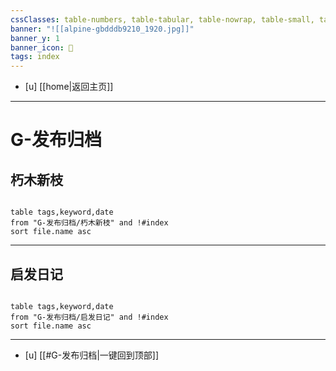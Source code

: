 ```yaml
---
cssClasses: table-numbers, table-tabular, table-nowrap, table-small, table-lines, row-lines, col-lines, row-alt, table-max
banner: "![[alpine-gbdddb9210_1920.jpg]]"
banner_y: 1
banner_icon: 🍋
tags: index
---
```


- [u]	[[home|返回主页]]

---

# G-发布归档

## 朽木新枝
```dataview 

table tags,keyword,date
from "G-发布归档/朽木新枝" and !#index
sort file.name asc

```
---
## 启发日记
```dataview 

table tags,keyword,date
from "G-发布归档/启发日记" and !#index
sort file.name asc

```
---

- [u] [[#G-发布归档|一键回到顶部]]